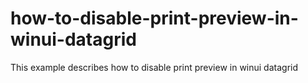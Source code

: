 # how-to-disable-print-preview-in-winui-datagrid
This example describes how to disable print preview in winui datagrid
